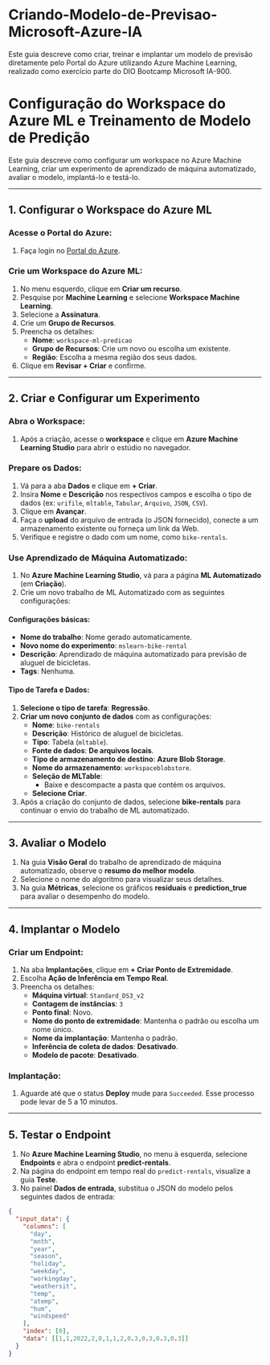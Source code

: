 # Criando-Modelo-de-Previsao-Microsoft-Azure-IA
Este guia descreve como criar, treinar e implantar um modelo de previsão diretamente pelo Portal do Azure utilizando Azure Machine Learning, realizado como exercício parte do DIO Bootcamp Microsoft IA-900.
# Configuração do Workspace do Azure ML e Treinamento de Modelo de Predição

Este guia descreve como configurar um workspace no Azure Machine Learning, criar um experimento de aprendizado de máquina automatizado, avaliar o modelo, implantá-lo e testá-lo.

---

## 1. Configurar o Workspace do Azure ML

### Acesse o Portal do Azure:
1. Faça login no [Portal do Azure](https://portal.azure.com/).

### Crie um Workspace do Azure ML:
1. No menu esquerdo, clique em **Criar um recurso**.
2. Pesquise por **Machine Learning** e selecione **Workspace Machine Learning**.
3. Selecione a **Assinatura**.
4. Crie um **Grupo de Recursos**.
5. Preencha os detalhes:
   - **Nome**: `workspace-ml-predicao`
   - **Grupo de Recursos**: Crie um novo ou escolha um existente.
   - **Região**: Escolha a mesma região dos seus dados.
6. Clique em **Revisar + Criar** e confirme.

---

## 2. Criar e Configurar um Experimento

### Abra o Workspace:
1. Após a criação, acesse o **workspace** e clique em **Azure Machine Learning Studio** para abrir o estúdio no navegador.

### Prepare os Dados:
1. Vá para a aba **Dados** e clique em **+ Criar**.
2. Insira **Nome** e **Descrição** nos respectivos campos e escolha o tipo de dados (ex: `urifile`, `mltable`, `Tabular`, `Arquivo`, `JSON`, `CSV`).
3. Clique em **Avançar**.
4. Faça o **upload** do arquivo de entrada (o JSON fornecido), conecte a um armazenamento existente ou forneça um link da Web.
5. Verifique e registre o dado com um nome, como `bike-rentals`.

### Use Aprendizado de Máquina Automatizado:
1. No **Azure Machine Learning Studio**, vá para a página **ML Automatizado** (em **Criação**).
2. Crie um novo trabalho de ML Automatizado com as seguintes configurações:

#### Configurações básicas:
- **Nome do trabalho**: Nome gerado automaticamente.
- **Novo nome do experimento**: `mslearn-bike-rental`
- **Descrição**: Aprendizado de máquina automatizado para previsão de aluguel de bicicletas.
- **Tags**: Nenhuma.

#### Tipo de Tarefa e Dados:
1. **Selecione o tipo de tarefa**: **Regressão**.
2. **Criar um novo conjunto de dados** com as configurações:
   - **Nome**: `bike-rentals`
   - **Descrição**: Histórico de aluguel de bicicletas.
   - **Tipo**: Tabela (`mltable`).
   - **Fonte de dados**: **De arquivos locais**.
   - **Tipo de armazenamento de destino**: **Azure Blob Storage**.
   - **Nome do armazenamento**: `workspaceblobstore`.
   - **Seleção de MLTable**:
     - Baixe e descompacte a pasta que contém os arquivos.
   - **Selecione Criar**.
3. Após a criação do conjunto de dados, selecione **bike-rentals** para continuar o envio do trabalho de ML automatizado.

---

## 3. Avaliar o Modelo
1. Na guia **Visão Geral** do trabalho de aprendizado de máquina automatizado, observe o **resumo do melhor modelo**.
2. Selecione o nome do algoritmo para visualizar seus detalhes.
3. Na guia **Métricas**, selecione os gráficos **residuais** e **prediction_true** para avaliar o desempenho do modelo.

---

## 4. Implantar o Modelo

### Criar um Endpoint:
1. Na aba **Implantações**, clique em **+ Criar Ponto de Extremidade**.
2. Escolha **Ação de Inferência em Tempo Real**.
3. Preencha os detalhes:
   - **Máquina virtual**: `Standard_DS3_v2`
   - **Contagem de instâncias**: `3`
   - **Ponto final**: Novo.
   - **Nome do ponto de extremidade**: Mantenha o padrão ou escolha um nome único.
   - **Nome da implantação**: Mantenha o padrão.
   - **Inferência de coleta de dados**: **Desativado**.
   - **Modelo de pacote**: **Desativado**.

### Implantação:
1. Aguarde até que o status **Deploy** mude para `Succeeded`. Esse processo pode levar de 5 a 10 minutos.

---

## 5. Testar o Endpoint

1. No **Azure Machine Learning Studio**, no menu à esquerda, selecione **Endpoints** e abra o endpoint **predict-rentals**.
2. Na página do endpoint em tempo real do `predict-rentals`, visualize a guia **Teste**.
3. No painel **Dados de entrada**, substitua o JSON do modelo pelos seguintes dados de entrada:

```json
{
  "input_data": {
    "columns": [
      "day",
      "mnth",
      "year",
      "season",
      "holiday",
      "weekday",
      "workingday",
      "weathersit",
      "temp",
      "atemp",
      "hum",
      "windspeed"
    ],
    "index": [0],
    "data": [[1,1,2022,2,0,1,1,2,0.3,0.3,0.3,0.3]]
  }
}
